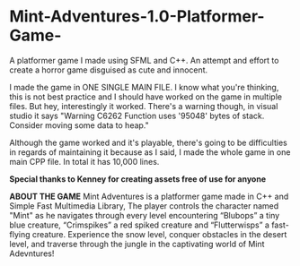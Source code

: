 # Mint-Adventures-1.0-Platformer-Game-
A platformer game I made using SFML and C++. An attempt and effort to create a horror game disguised as cute and innocent. 

I made the game in ONE SINGLE MAIN FILE. I know what you're thinking, this is not best practice and I should have worked on the game in multiple files.
But hey, interestingly it worked. There's a warning though, in visual studio it says "Warning	C6262	Function uses '95048' bytes of stack.  Consider moving some data to heap."

Although the game worked and it's playable, there's going to be difficulties in regards of maintaining it because as I said, I made the whole game in one main CPP file.
In total it has 10,000 lines.

**Special thanks to Kenney for creating assets free of use for anyone**

**ABOUT THE GAME**
Mint Adventures is a platformer game made in C++ and Simple Fast Multimedia Library, The player controls the character named "Mint" as he navigates through every level encountering “Blubops” a tiny blue creature, “Crimspikes” a red spiked creature and “Flutterwisps” a fast-flying creature. Experience the snow level, conquer obstacles in the desert level, and traverse through the jungle in the captivating world of Mint Adevntures!
